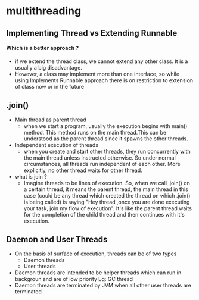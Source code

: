 # multithreading

## Implementing Thread vs Extending Runnable

#### Which is a better approach ?
* if we extend the thread class, we cannot extend any other class. It is a usually a big disadvantage.
* However, a class may implement more than one interface, so while using Implements Runnable approach there is on restriction to extension of class now or in the future

## .join()
* Main thread as parent thread
  * when we start a program, usually the execution begins with main() method. This method runs on the main thread.This can be understood as the parent thread since it spawns the other threads.
* Independent execution of threads
  * when you create and start other threads, they run concurrently with the main thread unless instructed otherwise. So under normal circumstances, all threads run independent of each other. More explicitly, no other thread waits for other thread.
* what is join ?
  * Imagine threads to be lines of execution. So, when we call .join() on a certain thread, it means the parent thread, the main thread in this case (could be any thread which created the thread on which .join() is being called) is saying "Hey thread ,once you are done executing your task, join my flow of execution". It's like the parent thread waits for the completion of the child thread and then continues with it's execution.

## Daemon and User Threads
* On the basis of surface of execution, threads can be of two types
  * Daemon threads
  * User threads
* Daemon threads are intended to be helper threads which can run in backgroun and are of low priority Eg: GC thread
* Daemon threads are terminated by JVM when all other user threads are terminated